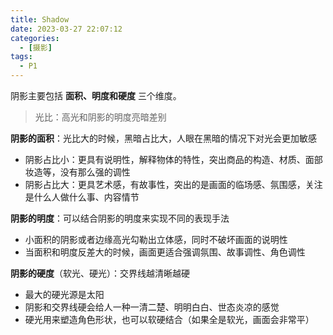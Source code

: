 ```yaml
---
title: Shadow
date: 2023-03-27 22:07:12
categories:
  - [摄影]
tags:
  - P1
---
```


阴影主要包括 **面积、明度和硬度** 三个维度。

> 光比：高光和阴影的明度亮暗差别

**阴影的面积**：光比大的时候，黑暗占比大，人眼在黑暗的情况下对光会更加敏感

- 阴影占比小：更具有说明性，解释物体的特性，突出商品的构造、材质、面部妆造等，没有那么强的调性
- 阴影占比大：更具艺术感，有故事性，突出的是画面的临场感、氛围感，关注是什么人做什么事、内容情节

**阴影的明度**：可以结合阴影的明度来实现不同的表现手法

- 小面积的阴影或者边缘高光勾勒出立体感，同时不破坏画面的说明性
- 当面积和明度反差大的时候，画面更适合强调氛围、故事调性、角色调性

**阴影的硬度**（软光、硬光）：交界线越清晰越硬

- 最大的硬光源是太阳
- 阴影和交界线硬会给人一种一清二楚、明明白白、世态炎凉的感觉
- 硬光用来塑造角色形状，也可以软硬结合（如果全是软光，画面会非常平）
